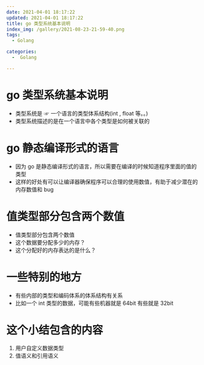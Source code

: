```yaml
---
date: 2021-04-01 18:17:22
updated: 2021-04-01 18:17:22
title: go 类型系统基本说明
index_img: /gallery/2021-08-23-21-59-40.png
tags: 
  - Golang

categories:
  -  Golang

---
```


# go 类型系统基本说明

- 类型系统是 ☞ 一个语言的类型体系结构(int , float 等。。)
- 类型系统描述的是在一个语言中各个类型是如何被关联的

# go 静态编译形式的语言

- 因为 go 是静态编译形式的语言，所以需要在编译的时候知道程序里面的值的类型
- 这样的好处有可以让编译器确保程序可以合理的使用数值，有助于减少潜在的内存数值和 bug

# 值类型部分包含两个数值

- 值类型部分包含两个数值
- 这个数据要分配多少的内存？
- 这个分配好的内存表达的是什么？

# 一些特别的地方

- 有些内部的类型和编码体系的体系结构有关系
- 比如一个 int 类型的数据，可能有些机器就是 64bit 有些就是 32bit

# 这个小结包含的内容

1. 用户自定义数据类型
2. 值语义和引用语义

